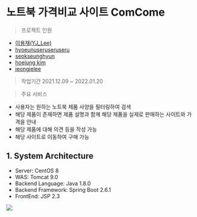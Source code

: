 # 노트북 가격비교 사이트 ComCome

> 프로젝트 인원
  - [이용재(YJ_Lee)](https://github.com/ambition98)
  - [hyoeunuseruseruseru](https://github.com/hyoeunuseruseruseru)
  - [seokseunghyun](https://github.com/seokseunghyun)
  - [hoejung kim](https://github.com/kimhewjung)
  - [jeongjelee](https://github.com/jeongjelee)

> 작업기간
2021.12.09 ~ 2022.01.20

> 주요 서비스
  - 사용자는 원하는 노트북 제품 사양을 필터링하여 검색
  - 해당 제품이 존재하면 제품 설명과 함께 해당 제품을 실제로 판매하는 사이트와 가격을 안내
  - 해당 제품에 대해 의견 등을 작성 가능
  - 해당 사이트로 이동하여 구매 가능

## 1. System Architecture
  - Server: CentOS 8
  - WAS: Tomcat 9.0
  - Backend Language: Java 1.8.0
  - Backend Framework: Spring Boot 2.6.1
  - FrontEnd: JSP 2.3

<img src="https://i.imgur.com/n1S6GzP.png" />
